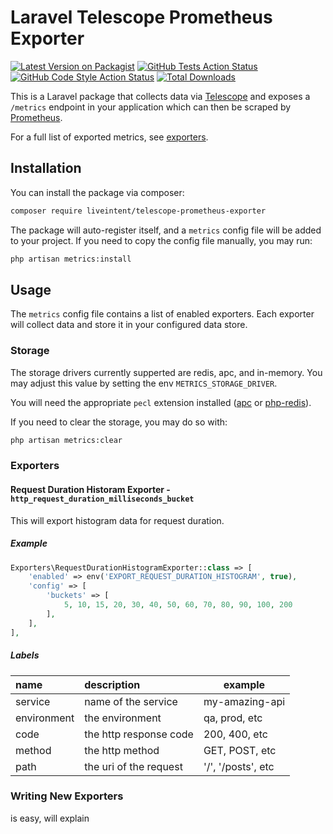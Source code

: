 # Laravel Telescope Prometheus Exporter

[![Latest Version on Packagist](https://img.shields.io/packagist/v/liveintent/laravel_prometheus_exporter.svg?style=flat-square)](https://packagist.org/packages/liveintent/laravel_prometheus_exporter)
[![GitHub Tests Action Status](https://img.shields.io/github/workflow/status/liveintent/laravel_prometheus_exporter/run-tests?label=tests)](https://github.com/liveintent/laravel_prometheus_exporter/actions?query=workflow%3ATests+branch%3Amaster)
[![GitHub Code Style Action Status](https://img.shields.io/github/workflow/status/liveintent/laravel_prometheus_exporter/Check%20&%20fix%20styling?label=code%20style)](https://github.com/liveintent/laravel_prometheus_exporter/actions?query=workflow%3A"Check+%26+fix+styling"+branch%3Amaster)
[![Total Downloads](https://img.shields.io/packagist/dt/liveintent/laravel_prometheus_exporter.svg?style=flat-square)](https://packagist.org/packages/liveintent/laravel_prometheus_exporter)


This is a Laravel package that collects data via [Telescope](https://laravel.com/docs/8.x/telescope) and exposes a `/metrics` endpoint in your application which can then be scraped by [Prometheus](https://prometheus.io/).

For a full list of exported metrics, see [exporters](#exporters).

## Installation

You can install the package via composer:

```bash
composer require liveintent/telescope-prometheus-exporter
```

The package will auto-register itself, and a `metrics` config file will be added to your project. If you need to copy the config file manually, you may run:

```bash
php artisan metrics:install
```

## Usage

The `metrics` config file contains a list of enabled exporters. Each exporter will collect data and store it in your configured data store.

### Storage

The storage drivers currently supperted are redis, apc, and in-memory. You may adjust this value by setting the env `METRICS_STORAGE_DRIVER`.

You will need the appropriate `pecl` extension installed ([apc](https://pecl.php.net/package/APCU) or [php-redis](https://pecl.php.net/package/redis)).

If you need to clear the storage, you may do so with:

```bash
php artisan metrics:clear
```

### Exporters

#### Request Duration Historam Exporter - `http_request_duration_milliseconds_bucket`

This will export histogram data for request duration. 

##### Example

```php
Exporters\RequestDurationHistogramExporter::class => [
    'enabled' => env('EXPORT_REQUEST_DURATION_HISTOGRAM', true),
    'config' => [
        'buckets' => [
            5, 10, 15, 20, 30, 40, 50, 60, 70, 80, 90, 100, 200
        ],
    ],
],
```

##### Labels

| name        | description            | example            |
|:------------|:-----------------------|--------------------|
| service     | name of the service    | my-amazing-api     |
| environment | the environment        | qa, prod, etc      |
| code        | the http response code | 200, 400, etc      |
| method      | the http method        | GET, POST, etc     |
| path        | the uri of the request | '/', '/posts', etc |

### Writing New Exporters

is easy, will explain
